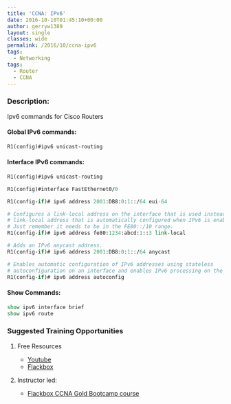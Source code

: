 ```yaml
---
title: 'CCNA: IPv6'
date: 2016-10-10T01:45:10+00:00
author: gerryw1389
layout: single
classes: wide
permalink: /2016/10/ccna-ipv6
tags:
  - Networking
tags:
  - Router
  - CCNA
---
```

<!--more-->

### Description:

Ipv6 commands for Cisco Routers

#### Global IPv6 commands:

   ```tcl
   R1(config)#ipv6 unicast-routing
   ```

#### Interface IPv6 commands:

   ```tcl
   R1(config)#ipv6 unicast-routing

   R1(config)#interface FastEthernet0/0

   R1(config-if)# ipv6 address 2001:DB8:0:1::/64 eui-64 

   # Configures a link-local address on the interface that is used instead of the ...
   # link-local address that is automatically configured when IPv6 is enabled on the interface. 
   # Just remember it needs to be in the FE80::/10 range.
   R1(config-if)# ipv6 address fe80:1234:abcd:1::3 link-local 

   # Adds an IPv6 anycast address.
   R1(config-if)# ipv6 address 2001:DB8:0:1::/64 anycast 

   # Enables automatic configuration of IPv6 addresses using stateless 
   # autoconfiguration on an interface and enables IPv6 processing on the interface.
   R1(config-if)# ipv6 address autoconfig
   ```

#### Show Commands:

   ```tcl
   show ipv6 interface brief
   show ipv6 route
  ```


### Suggested Training Opportunities

1. Free Resources
   - [Youtube](https://www.youtube.com)
   - [Flackbox](https://www.flackbox.com/cisco-ccna-lab-guide)

2. Instructor led:
   - [Flackbox CCNA Gold Bootcamp course](https://www.flackbox.com/cisco-ccna-course)

